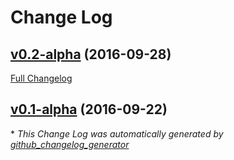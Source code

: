 # Change Log

## [v0.2-alpha](https://github.com/Thibstars/Bromine/tree/v0.2-alpha) (2016-09-28)
[Full Changelog](https://github.com/Thibstars/Bromine/compare/v0.1-alpha...v0.2-alpha)

## [v0.1-alpha](https://github.com/Thibstars/Bromine/tree/v0.1-alpha) (2016-09-22)


\* *This Change Log was automatically generated by [github_changelog_generator](https://github.com/skywinder/Github-Changelog-Generator)*